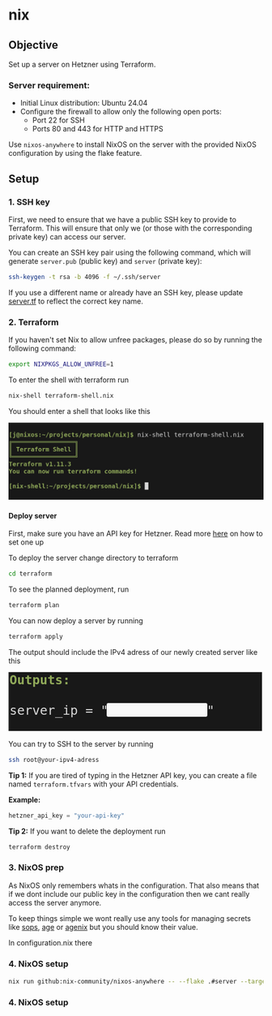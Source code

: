 # nix
## Objective

Set up a server on Hetzner using Terraform.

### Server requirement:
- Initial Linux distribution: Ubuntu 24.04
- Configure the firewall to allow only the following open ports:
  - Port 22 for SSH
  - Ports 80 and 443 for HTTP and HTTPS

Use `nixos-anywhere` to install NixOS on the server with the provided NixOS configuration by using the flake feature.


## Setup

### 1. SSH key

First, we need to ensure that we have a public SSH key to provide to Terraform. This will ensure that only we (or those with the corresponding private key) can access our server.

You can create an SSH key pair using the following command, which will generate `server.pub` (public key) and `server` (private key):

```bash
ssh-keygen -t rsa -b 4096 -f ~/.ssh/server
```
If you use a different name or already have an SSH key, please update [server.tf](terraform/server.tf) to reflect the correct key name.



### 2. Terraform
If you haven't set Nix to allow unfree packages, please do so by running the following command:

```bash
export NIXPKGS_ALLOW_UNFREE=1
```

To enter the shell with terraform run

```bash
nix-shell terraform-shell.nix 
```

You should enter a shell that looks like this

![Pic of terraform shell](pics/shell-terraform.png)

#### Deploy server
First, make sure you have an API key for Hetzner. Read more [here](https://docs.hetzner.com/cloud/api/getting-started/generating-api-token/) on how to set one up


To deploy the server change directory to terraform

```bash
cd terraform
```

To see the planned deployment, run

```bash
terraform plan
```

You can now deploy a server by running 
```bash
terraform apply
```

The output should include the IPv4 adress of our newly created server like this

![Pic of terraform deployment](pics/output-terraform.png)

You can try to SSH to the server by running
```bash
ssh root@your-ipv4-adress
```


**Tip 1:** If you are tired of typing in the Hetzner API key, you can create a file named `terraform.tfvars` with your API credentials.

**Example:**

```terraform
hetzner_api_key = "your-api-key"
```

**Tip 2:** If you want to delete the deployment run 
```bash
terraform destroy
```

### 3. NixOS prep
As NixOS only remembers whats in the configuration. That also means that if we dont include our public key in the configuration then we cant really access the server anymore.

To keep things simple we wont really use any tools for managing secrets like [sops](https://github.com/getsops/sops), [age](https://github.com/FiloSottile/age) or  [agenix](https://github.com/ryantm/agenix) but you should know their value. 

In configuration.nix there 

### 4. NixOS setup

```bash
nix run github:nix-community/nixos-anywhere -- --flake .#server --target-host root@your-ipv4-adress
```




### 4. NixOS setup
